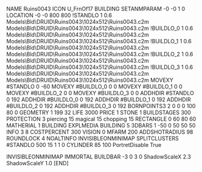 NAME Ruins0043
ICON U_FrnOf17
BUILDING
SETANMPARAM -0 -0 1 0
LOCATION -0 -0 800 800
!STANDLO      1 0.6 Models\Bld\DRUID\Ruins0043\1024x512\Ruins0043.c2m Models\Bld\DRUID\Ruins0043\1024x512\Ruins0043.c2m 
!BUILDLO_0    1 0.6 Models\Bld\DRUID\Ruins0043\1024x512\Ruins0043.c2m Models\Bld\DRUID\Ruins0043\1024x512\Ruins0043.c2m 
!BUILDLO_1    1 0.6 Models\Bld\DRUID\Ruins0043\1024x512\Ruins0043.c2m Models\Bld\DRUID\Ruins0043\1024x512\Ruins0043.c2m 
!BUILDLO_2    1 0.6 Models\Bld\DRUID\Ruins0043\1024x512\Ruins0043.c2m Models\Bld\DRUID\Ruins0043\1024x512\Ruins0043.c2m 
!BUILDLO_3    1 0.6 Models\Bld\DRUID\Ruins0043\1024x512\Ruins0043.c2m Models\Bld\DRUID\Ruins0043\1024x512\Ruins0043.c2m 
MOVEXY #STANDLO   0 -60
MOVEXY #BUILDLO_0 0 0
MOVEXY #BUILDLO_1 0 0
MOVEXY #BUILDLO_2 0 0
MOVEXY #BUILDLO_3 0 0
ADDHDIR #STANDLO 0 192
ADDHDIR #BUILDLO_0 0 192
ADDHDIR #BUILDLO_1 0 192
ADDHDIR #BUILDLO_2 0 192
ADDHDIR #BUILDLO_3 0 192
BORNPOINTS3 2 0 0 0 100 80 0
GEOMETRY 1 199 32
LIFE     3000
PRICE 1 STONE 1
BUILDSTAGES 300
PROTECTION 3 piercing 15 magical 15 chopping 15
RECTANGLE    0 60 80 60
MATHERIAL 1 BUILDING
EXPLMEDIA BUILDING 5
3DBARS 1 -50 0 50 50 50
INFO 3 8
COSTPERCENT 300
VISION 0
MFARM 200
ADDSHOTRADIUS 98
ROUNDLOCK 4
NOALTINFO
INVISIBLEONMINIMAP
SPLITCLUSTERS #STANDLO 500 15 1 1 0
CYLINDER 85 100
PortretDisable True

INVISIBLEONMINIMAP
IMMORTAL
BUILDBAR -3 0 3 0
ShadowScaleX 2.3
ShadowScaleY 1.0
[END]
